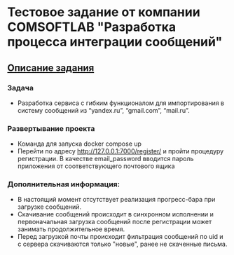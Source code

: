 # Тестовое задание от компании COMSOFTLAB "Разработка процесса интеграции сообщений"

## [Описание задания](https://disk.yandex.ru/d/UD2DuPqjJyguqQ)

### Задача
* Разработка сервиса с гибким функционалом для импортирования в систему сообщений из “yandex.ru”, “gmail.com”, “mail.ru”.
### Развертывание проекта
* Команда для запуска docker compose up
* Перейти по адресу http://127.0.0.1:7000/register/ и пройти процедуру регистрации. В качестве email_password вводится пароль приложения от соответствующего почтового ящика

### Дополнительная информация:
* В настоящий момент отсутствует реализация прогресс-бара при загрузке сообщений. 
* Скачивание сообщений происходит в синхронном исполнении и первоначальная загрузка сообщений после регистрации может занимать продолжительное время. 
* Перед загрузкой почты происходит фильтрация сообщений по uid и с сервера скачиваются только "новые", ранее не скаченные письма. 